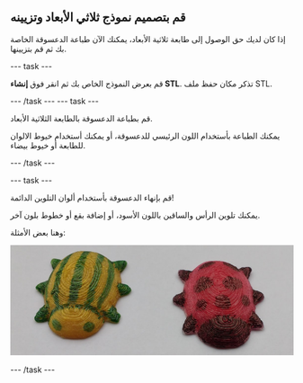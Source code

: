 ## قم بتصميم نموذج ثلاثي الأبعاد وتزيينه

إذا كان لديك حق الوصول إلى طابعة ثلاثية الأبعاد، يمكنك الآن طباعة الدعسوقة الخاصة بك ثم قم بتزيينها.

--- task ---

قم بعرض النموذج الخاص بك ثم انقر فوق **إنشاء STL**. تذكر مكان حفظ ملف STL.

--- /task --- --- task ---

قم بطباعة الدعسوقة بالطابعة الثلاثية الأبعاد.

يمكنك الطباعة بأستخدام اللون الرئيسي للدعسوقة، أو يمكنك أستخدام خيوط الالوان للطابعة أو خيوط بيضاء.

--- /task ---

--- task ---

قم بإنهاء الدعسوقة بأستخدام ألوان التلوين الدائمة!

يمكنك تلوين الرأس والساقين باللون الأسود، أو إضافة بقع أو خطوط بلون آخر.

وهنا بعض الأمثلة:

![لقطة للشاشة](images/bug-decorated.png)

--- /task ---

 




  
